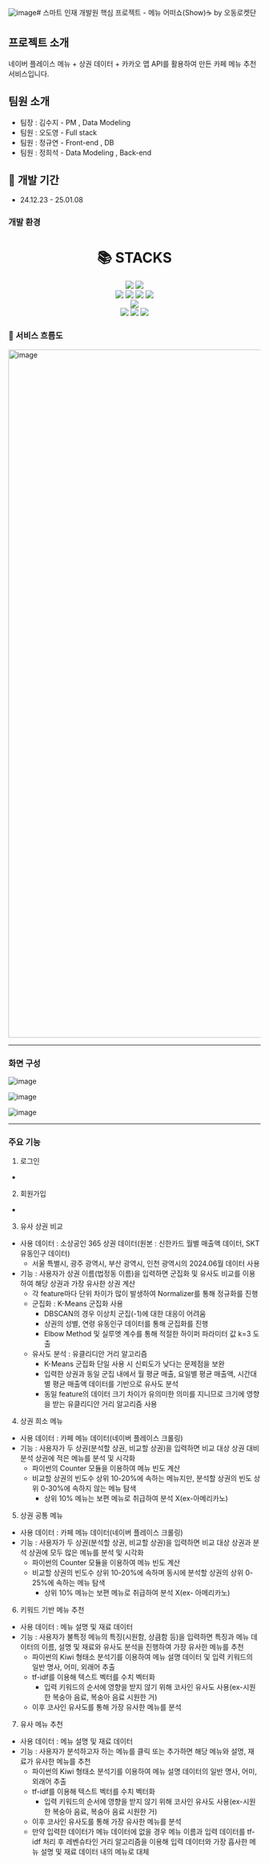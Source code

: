 ![image](https://github.com/user-attachments/assets/1c278773-d99f-4fae-b532-dff8daf608f2)# 스마트 인재 개발원 핵심 프로젝트 - 메뉴 어떠쇼(Show)☕️
by 오동로켓단

## 프로젝트 소개
네이버 플레이스 메뉴 + 상권 데이터 + 카카오 맵 API를 활용하여 만든 카페 메뉴 추천 서비스입니다.

## 팀원 소개
- 팀장 : 김수지 - PM , Data Modeling
- 팀원 : 오도영 - Full stack
- 팀원 : 정규연 - Front-end , DB
- 팀원 : 정희석 - Data Modeling , Back-end
  
## 📅 개발 기간
- 24.12.23 - 25.01.08

### 개발 환경
<div align=center><h1>📚 STACKS</h1></div>

<div align=center> 
  <img src="https://img.shields.io/badge/java-007396?style=for-the-badge&logo=java&logoColor=white"> 
  <img src="https://img.shields.io/badge/python-3776AB?style=for-the-badge&logo=python&logoColor=white"> 
  <br>
  
  <img src="https://img.shields.io/badge/html5-E34F26?style=for-the-badge&logo=html5&logoColor=white"> 
  <img src="https://img.shields.io/badge/css-1572B6?style=for-the-badge&logo=css3&logoColor=white"> 
  <img src="https://img.shields.io/badge/javascript-F7DF1E?style=for-the-badge&logo=javascript&logoColor=black"> 
  <img src="https://img.shields.io/badge/jquery-0769AD?style=for-the-badge&logo=jquery&logoColor=white">
  <br>

  <img src="https://img.shields.io/badge/mysql-4479A1?style=for-the-badge&logo=mysql&logoColor=white"> 
  <br>
  
  <img src="https://img.shields.io/badge/spring-6DB33F?style=for-the-badge&logo=spring&logoColor=white"> 
  <img src="https://img.shields.io/badge/flask-000000?style=for-the-badge&logo=flask&logoColor=white">
  <img src="https://img.shields.io/badge/github-181717?style=for-the-badge&logo=github&logoColor=white">


</div>

### 📌 서비스 흐름도
<img width="1371" alt="image" src="https://github.com/user-attachments/assets/3488192d-7715-4b26-9193-872a7293ebce" />

---

### 화면 구성
![image](https://github.com/user-attachments/assets/ee11f59c-f17f-4e6c-aa97-8ba43d63bdc2)

![image](https://github.com/user-attachments/assets/6a434207-6382-4fa4-9b6a-e4cb2b2c2e73)

![image](https://github.com/user-attachments/assets/892bee47-84f5-424e-807f-810ea03e9cf0)


---
### 주요 기능
1. 로그인
- 

2. 회원가입
- 

3. 유사 상권 비교
- 사용 데이터 : 소상공인 365 상권 데이터(원본 : 신한카드 월별 매출액 데이터, SKT 유동인구 데이터)
  - 서울 특별시, 광주 광역시, 부산 광역시, 인천 광역시의 2024.06월 데이터 사용
- 기능 : 사용자가 상권 이름(법정동 이름)을 입력하면 군집화 및 유사도 비교를 이용하여 해당 상권과 가장 유사한 상권 계산
  - 각 feature마다 단위 차이가 많이 발생하여 Normalizer를 통해 정규화를 진행
  - 군집화 : K-Means 군집화 사용
    - DBSCAN의 경우 이상치 군집(-1)에 대한 대응이 어려움
    - 상권의 성별, 연령 유동인구 데이터를 통해 군집화를 진행
    - Elbow Method 및 실루엣 계수를 통해 적절한 하이퍼 파라미터 값 k=3 도출
  - 유사도 분석 : 유클리디안 거리 알고리즘
    - K-Means 군집화 단일 사용 시 신뢰도가 낮다는 문제점을 보완
    - 입력한 상권과 동일 군집 내에서 월 평균 매출, 요일별 평균 매출액, 시간대 별 평균 매출액 데이터를 기반으로 유사도 분석
    - 동일 feature의 데이터 크기 차이가 유의미한 의미를 지니므로 크기에 영향을 받는 유클리디안 거리 알고리즘 사용

4. 상권 희소 메뉴
- 사용 데이터 : 카페 메뉴 데이터(네이버 플레이스 크롤링)
- 기능 : 사용자가 두 상권(분석할 상권, 비교할 상권)을 입력하면 비교 대상 상권 대비 분석 상권에 적은 메뉴를 분석 및 시각화
  - 파이썬의 Counter 모듈을 이용하여 메뉴 빈도 계산
  - 비교할 상권의 빈도수 상위 10-20%에 속하는 메뉴지만, 분석할 상권의 빈도 상위 0-30%에 속하지 않는 메뉴 탐색
    - 상위 10% 메뉴는 보편 메뉴로 취급하여 분석 X(ex-아메리카노)

5. 상권 공통 메뉴
- 사용 데이터 : 카페 메뉴 데이터(네이버 플레이스 크롤링)
- 기능 : 사용자가 두 상권(분석할 상권, 비교할 상권)을 입력하면 비교 대상 상권과 분석 상권에 모두 많은 메뉴를 분석 및 시각화
  - 파이썬의 Counter 모듈을 이용하여 메뉴 빈도 계산
  - 비교할 상권의 빈도수 상위 10-20%에 속하며 동시에 분석할 상권의 상위 0-25%에 속하는 메뉴 탐색
    - 상위 10% 메뉴는 보편 메뉴로 취급하여 분석 X(ex- 아메리카노)

6. 키워드 기반 메뉴 추천
- 사용 데이터 : 메뉴 설명 및 재료 데이터
- 기능 : 사용자가 불특정 메뉴의 특징(시원함, 상큼함 등)을 입력하면 특징과 메뉴 데이터의 이름, 설명 및 재료와 유사도 분석을 진행하여 가장 유사한 메뉴를 추천
  - 파이썬의 Kiwi 형태소 분석기를 이용하여 메뉴 설명 데이터 및 입력 키워드의 일반 명사, 어미, 외래어 추출
  - tf-idf를 이용해 텍스트 벡터를 수치 벡터화
    - 입력 키워드의 순서에 영향을 받지 않기 위해 코사인 유사도 사용(ex-시원한 복숭아 음료, 복숭아 음료 시원한 거)
  - 이후 코사인 유사도를 통해 가장 유사한 메뉴를 분석

7. 유사 메뉴 추천
- 사용 데이터 : 메뉴 설명 및 재료 데이터
- 기능 : 사용자가 분석하고자 하는 메뉴를 클릭 또는 추가하면 해당 메뉴와 설명, 재료가 유사한 메뉴를 추천
  - 파이썬의 Kiwi 형태소 분석기를 이용하여 메뉴 설명 데이터의 일반 명사, 어미, 외래어 추출
  - tf-idf를 이용해 텍스트 벡터를 수치 벡터화
    - 입력 키워드의 순서에 영향을 받지 않기 위해 코사인 유사도 사용(ex-시원한 복숭아 음료, 복숭아 음료 시원한 거)
  - 이후 코사인 유사도를 통해 가장 유사한 메뉴를 분석
  - 만약 입력한 데이터가 메뉴 데이터에 없을 경우 메뉴 이름과 입력 데이터를 tf-idf 처리 후 레벤슈타인 거리 알고리즘을 이용해 입력 데이터와 가장 흡사한 메뉴 설명 및 재료 데이터 내의 메뉴로 대체




